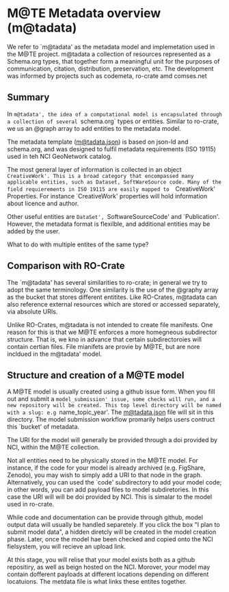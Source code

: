 # M@TE Metadata overview (m@tadata)

We refer to `m@tadata' as the metadata model and implemetation used in the M@TE project. m@tadata a collection of resources represented as a Schema.org types, that together form a meaningful unit for the purposes of communication, citation, distribution, preservation, etc. The development was informed by projects such as codemeta, ro-crate amd comses.net

## Summary


In `m@tadata', the idea of a computational model is encapsulated through a collection of several `schema.org` types or entities. Similar to ro-crate, we us an @graph array to add entities to the metadata model.

The metadata template (m@tadata.json) is based on json-ld and schema.org, and was designed to fulfil metadata requirements (ISO 19115) used in teh NCI GeoNetwork catalog. 

The most general layer of information is collected in an object `CreativeWork'. This is a broad category that encompassed many applicable entities, such as Dataset, SoftWareSource code. Many of the field requierements in ISO 19115 are easily mapped to  `CreativeWork' Properties. For instance `CreativeWork' properties will hold information about licence and author.

Other useful entities are `DataSet', `SoftwareSourceCode' and `Publication'. However, the metadata format is flexilble, and additional entities may be added by the user. 

What to do with multiple entites of the same type?

## Comparison with RO-Crate

The `m@tadata' has several similarities to ro-crate; in general we try to adopt the same terminology. One similarity is the use of the @graphy array as the bucket that stores different entitites. Like RO-Crates, m@tadata can also reference external resources which are stored or accessed separately, via absolute URIs. 

Unlike RO-Crates, m@tadata is not intended to create file manifests. One reason for this is that we M@TE enforces a more homegneous subdirector structure. That is, we kno in advance that certain subdirectoroies will contain certian files. File mianifets are provie by M@TE, but are nore incldued in the m@tadata' model. 





## Structure and creation of a M@TE model



A M@TE model is usually created using a github issue form. When you fill out and submit a `model_submission' issue, some checks will run, and a new repository will be created. This top level directory will be named with a slug: e.g `name_topic_year'. The m@tadata.json file will sit in this directory. The model submission workflow promarily helps users contruct this `bucket' of metadata.  

The URI for the model will generally be provided through a doi provided by NCI, within the M@TE collection. 

Not all entities need to be physically stored in the M@TE model. For instance, if the code for your model is already archived (e.g. FigShare, Zenodo), you may wish to simply add a URI to that node in the graph. Alternatively, you can used the `code' subdirectory to add your model code; in other words, you can add payload files to model subdiretories. In this case the URI will will be doi provided by NCI. This is simalar to the model used in ro-crate. 

While code and documentation can be provide through github, model output data will usually be handled separetely. If you click the box "I plan to submit model data", a hidden diretcly will be created in the model creation phase. Later, once the model hae been checked and copied onto the NCI fielsystem, you will recieve an upload link. 

At this stage, you will relise that your model exists both as a github repositiry, as well as beign hosted on the NCI. Morover, your model may contain dofferent payloads at different locations depending on different locatuions. The metdata file is what links these entites together.

